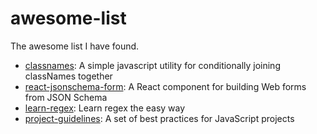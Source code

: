 # awesome-list
The awesome list I have found.

- [classnames](https://github.com/JedWatson/classnames): A simple javascript utility for conditionally joining classNames together
- [react-jsonschema-form](https://github.com/mozilla-services/react-jsonschema-form): A React component for building Web forms from JSON Schema
- [learn-regex](https://github.com/zeeshanu/learn-regex): Learn regex the easy way
- [project-guidelines](https://github.com/wearehive/project-guidelines): A set of best practices for JavaScript projects

